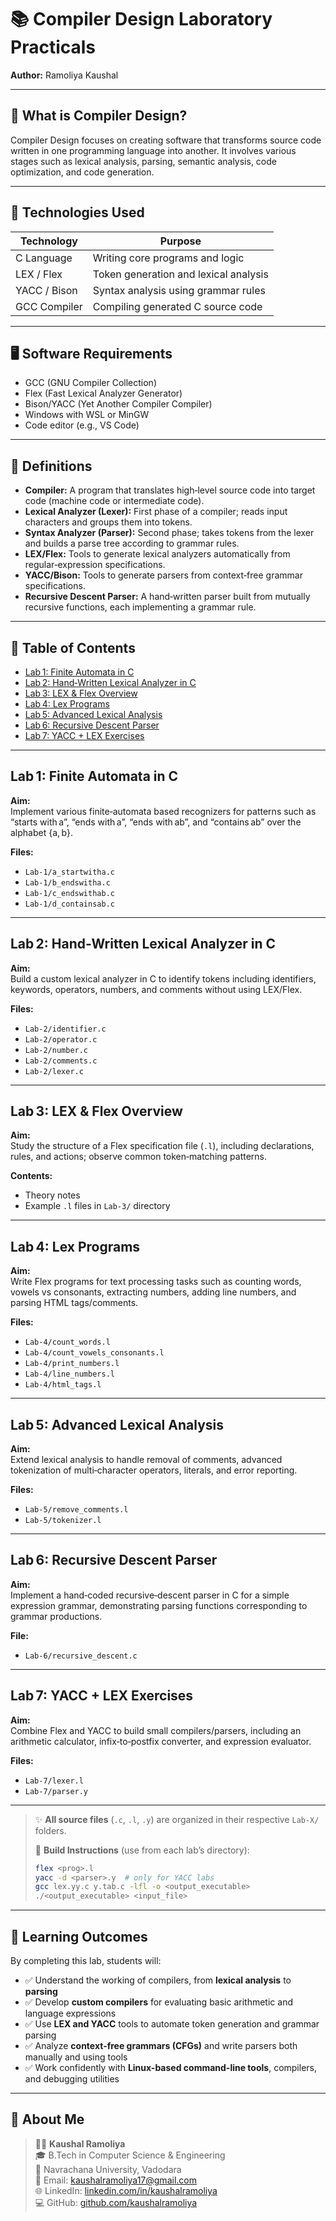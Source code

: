 # 📚 Compiler Design Laboratory Practicals

**Author:** Ramoliya Kaushal  

---

## 🧠 What is Compiler Design?

Compiler Design focuses on creating software that transforms source code written in one programming language into another. It involves various stages such as lexical analysis, parsing, semantic analysis, code optimization, and code generation.

---

## 🔧 Technologies Used

| Technology     | Purpose                                      |
|----------------|----------------------------------------------|
| C Language     | Writing core programs and logic              |
| LEX / Flex     | Token generation and lexical analysis        |
| YACC / Bison   | Syntax analysis using grammar rules          |
| GCC Compiler   | Compiling generated C source code            |

---

## 🖥️ Software Requirements

- GCC (GNU Compiler Collection)  
- Flex (Fast Lexical Analyzer Generator)  
- Bison/YACC (Yet Another Compiler Compiler)  
- Windows with WSL or MinGW  
- Code editor (e.g., VS Code)

---

## 📖 Definitions

- **Compiler:** A program that translates high‑level source code into target code (machine code or intermediate code).  
- **Lexical Analyzer (Lexer):** First phase of a compiler; reads input characters and groups them into tokens.  
- **Syntax Analyzer (Parser):** Second phase; takes tokens from the lexer and builds a parse tree according to grammar rules.  
- **LEX/Flex:** Tools to generate lexical analyzers automatically from regular‑expression specifications.  
- **YACC/Bison:** Tools to generate parsers from context‑free grammar specifications.  
- **Recursive Descent Parser:** A hand‑written parser built from mutually recursive functions, each implementing a grammar rule.

---

## 📑 Table of Contents

- [Lab 1: Finite Automata in C](#lab-1-finite-automata-in-c)  
- [Lab 2: Hand‑Written Lexical Analyzer in C](#lab-2-hand-written-lexical-analyzer-in-c)  
- [Lab 3: LEX & Flex Overview](#lab-3-lex--flex-overview)  
- [Lab 4: Lex Programs](#lab-4-lex-programs)  
- [Lab 5: Advanced Lexical Analysis](#lab-5-advanced-lexical-analysis)  
- [Lab 6: Recursive Descent Parser](#lab-6-recursive-descent-parser)  
- [Lab 7: YACC + LEX Exercises](#lab-7-yacc--lex-exercises)

---

## Lab 1: Finite Automata in C

**Aim:**  
Implement various finite‑automata based recognizers for patterns such as “starts with a”, “ends with a”, “ends with ab”, and “contains ab” over the alphabet {a, b}.  

**Files:**  
- `Lab-1/a_startwitha.c`  
- `Lab-1/b_endswitha.c`  
- `Lab-1/c_endswithab.c`  
- `Lab-1/d_containsab.c`  

---

## Lab 2: Hand‑Written Lexical Analyzer in C

**Aim:**  
Build a custom lexical analyzer in C to identify tokens including identifiers, keywords, operators, numbers, and comments without using LEX/Flex.  

**Files:**  
- `Lab-2/identifier.c`  
- `Lab-2/operator.c`  
- `Lab-2/number.c`  
- `Lab-2/comments.c`  
- `Lab-2/lexer.c`  

---

## Lab 3: LEX & Flex Overview

**Aim:**  
Study the structure of a Flex specification file (`.l`), including declarations, rules, and actions; observe common token‑matching patterns.  

**Contents:**  
- Theory notes  
- Example `.l` files in `Lab-3/` directory  

---

## Lab 4: Lex Programs

**Aim:**  
Write Flex programs for text processing tasks such as counting words, vowels vs consonants, extracting numbers, adding line numbers, and parsing HTML tags/comments.  

**Files:**  
- `Lab-4/count_words.l`  
- `Lab-4/count_vowels_consonants.l`  
- `Lab-4/print_numbers.l`  
- `Lab-4/line_numbers.l`  
- `Lab-4/html_tags.l`  

---

## Lab 5: Advanced Lexical Analysis

**Aim:**  
Extend lexical analysis to handle removal of comments, advanced tokenization of multi‑character operators, literals, and error reporting.  

**Files:**  
- `Lab-5/remove_comments.l`  
- `Lab-5/tokenizer.l`  

---

## Lab 6: Recursive Descent Parser

**Aim:**  
Implement a hand‑coded recursive‑descent parser in C for a simple expression grammar, demonstrating parsing functions corresponding to grammar productions.  

**File:**  
- `Lab-6/recursive_descent.c`  

---

## Lab 7: YACC + LEX Exercises

**Aim:**  
Combine Flex and YACC to build small compilers/parsers, including an arithmetic calculator, infix‑to‑postfix converter, and expression evaluator.  

**Files:**  
- `Lab-7/lexer.l`  
- `Lab-7/parser.y`  

---

> ✨ **All source files** (`.c`, `.l`, `.y`) are organized in their respective `Lab-X/` folders.  
>  
> 🔧 **Build Instructions** (use from each lab’s directory):  
> ```bash
> flex <prog>.l
> yacc -d <parser>.y  # only for YACC labs
> gcc lex.yy.c y.tab.c -lfl -o <output_executable>
> ./<output_executable> <input_file>
> ```  

---

## 🎯 Learning Outcomes

By completing this lab, students will:

- ✅ Understand the working of compilers, from **lexical analysis** to **parsing**
- ✅ Develop **custom compilers** for evaluating basic arithmetic and language expressions
- ✅ Use **LEX and YACC** tools to automate token generation and grammar parsing
- ✅ Analyze **context-free grammars (CFGs)** and write parsers both manually and using tools
- ✅ Work confidently with **Linux-based command-line tools**, compilers, and debugging utilities

---

## 🙋 About Me

> 👨‍💻 **Kaushal Ramoliya**  
> 🎓 B.Tech in Computer Science & Engineering  
> 🏫 Navrachana University, Vadodara  
> 📧 Email: [kaushalramoliya17@gmail.com](mailto:kaushalramoliya17@gmail.com)  
> 🌐 LinkedIn: [linkedin.com/in/kaushalramoliya](https://www.linkedin.com/in/kaushalramoliya)  
> 💻 GitHub: [github.com/kaushalramoliya](https://github.com/Kaushalramoliya) 
